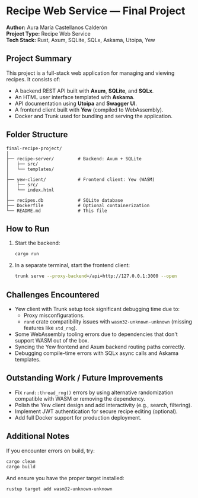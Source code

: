 # Recipe Web Service — Final Project

**Author:** Aura María Castellanos Calderón  
**Project Type:** Recipe Web Service  
**Tech Stack:** Rust, Axum, SQLite, SQLx, Askama, Utoipa, Yew  

## Project Summary

This project is a full-stack web application for managing and viewing recipes. It consists of:

- A backend REST API built with **Axum**, **SQLite**, and **SQLx**.
- An HTML user interface templated with **Askama**.
- API documentation using **Utoipa** and **Swagger UI**.
- A frontend client built with **Yew** (compiled to WebAssembly).
- Docker and Trunk used for bundling and serving the application.

## Folder Structure

```
final-recipe-project/
│
├── recipe-server/         # Backend: Axum + SQLite
│   ├── src/
│   └── templates/
│
├── yew-client/            # Frontend client: Yew (WASM)
│   ├── src/
│   └── index.html
│
├── recipes.db             # SQLite database
├── Dockerfile             # Optional containerization
└── README.md              # This file
```

##  How to Run

1. Start the backend:
   ```bash
   cargo run
   ```

2. In a separate terminal, start the frontend client:
   ```bash
   trunk serve --proxy-backend=/api=http://127.0.0.1:3000 --open
   ```
## Challenges Encountered

- Yew client with Trunk setup took significant debugging time due to:
  - Proxy misconfigurations.
  - `rand` crate compatibility issues with `wasm32-unknown-unknown` (missing features like `std_rng`).
- Some WebAssembly tooling errors due to dependencies that don't support WASM out of the box.
- Syncing the Yew frontend and Axum backend routing paths correctly.
- Debugging compile-time errors with SQLx async calls and Askama templates.

## Outstanding Work / Future Improvements

- Fix `rand::thread_rng()` errors by using alternative randomization compatible with WASM or removing the dependency.
- Polish the Yew client design and add interactivity (e.g., search, filtering).
- Implement JWT authentication for secure recipe editing (optional).
- Add full Docker support for production deployment.

## Additional Notes

If you encounter errors on build, try:
```bash
cargo clean
cargo build
```

And ensure you have the proper target installed:
```bash
rustup target add wasm32-unknown-unknown
```

